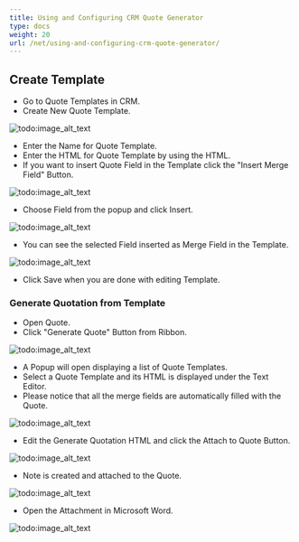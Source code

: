 ```yaml
---
title: Using and Configuring CRM Quote Generator
type: docs
weight: 20
url: /net/using-and-configuring-crm-quote-generator/
---
```


## Create Template

- Go to Quote Templates in CRM.
- Create New Quote Template. 

![todo:image_alt_text](/download/thumbnails/2596134/44397435)

- Enter the Name for Quote Template.
- Enter the HTML for Quote Template by using the HTML.
- If you want to insert Quote Field in the Template click the "Insert Merge Field" Button. 

![todo:image_alt_text](/download/thumbnails/2596134/683127104)

- Choose Field from the popup and click Insert. 

![todo:image_alt_text](/download/thumbnails/2596134/1054137495)

- You can see the selected Field inserted as Merge Field in the Template. 

![todo:image_alt_text](/download/thumbnails/2596134/1573458356)

- Click Save when you are done with editing Template.

### Generate Quotation from Template

- Open Quote.
- Click "Generate Quote" Button from Ribbon. 

![todo:image_alt_text](/download/thumbnails/2596134/346390845)

- A Popup will open displaying a list of Quote Templates.
- Select a Quote Template and its HTML is displayed under the Text Editor.
- Please notice that all the merge fields are automatically filled with the Quote. 

![todo:image_alt_text](/download/thumbnails/2596134/468611693)

- Edit the Generate Quotation HTML and click the Attach to Quote Button. 

![todo:image_alt_text](/download/thumbnails/2596134/1354674988)

- Note is created and attached to the Quote. 

![todo:image_alt_text](/download/thumbnails/2596134/1027828788)

- Open the Attachment in Microsoft Word. 

![todo:image_alt_text](/download/thumbnails/2596134/1196879425)
